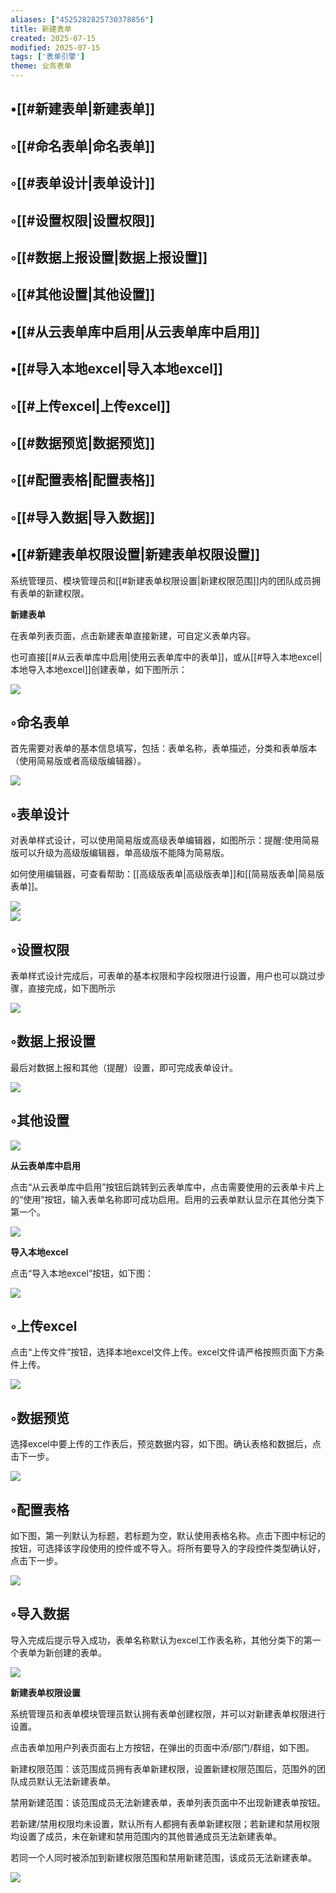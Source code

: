 ```yaml
---
aliases: ["4525282825730378856"]
title: 新建表单
created: 2025-07-15
modified: 2025-07-15
tags: ['表单引擎']
theme: 业务表单
---
```


## •[[#新建表单|新建表单]]

## ◦[[#命名表单|命名表单]]

## ◦[[#表单设计|表单设计]]

## ◦[[#设置权限|设置权限]]

## ◦[[#数据上报设置|数据上报设置]]

## ◦[[#其他设置|其他设置]]

## •[[#从云表单库中启用|从云表单库中启用]]

## •[[#导入本地excel|导入本地excel]]

## ◦[[#上传excel|上传excel]]

## ◦[[#数据预览|数据预览]]

## ◦[[#配置表格|配置表格]]

## ◦[[#导入数据|导入数据]]

## •[[#新建表单权限设置|新建表单权限设置]]

系统管理员、模块管理员和[[#新建表单权限设置|新建权限范围]]内的团队成员拥有表单的新建权限。

**新建表单**

在表单列表页面，点击新建表单直接新建，可自定义表单内容。

也可直接[[#从云表单库中启用|使用云表单库中的表单]]，或从[[#导入本地excel|本地导入本地excel]]创建表单，如下图所示：

![](61c9ab8c6258ebb3bcae4171cffa54ec.jpg)

## ◦命名表单

首先需要对表单的基本信息填写，包括：表单名称，表单描述，分类和表单版本（使用简易版或者高级版编辑器）。

![](adcba7aa4c991ee1c6d3d13181a5244e.jpg)

## ◦表单设计

对表单样式设计，可以使用简易版或高级表单编辑器，如图所示：提醒:使用简易版可以升级为高级版编辑器，单高级版不能降为简易版。

如何使用编辑器，可查看帮助：[[高级版表单|高级版表单]]和[[简易版表单|简易版表单]]。

![](19c17961072ee0743f8e740378c818b2.jpg)  
![](3bec06fb2068c0ac26d2bab13f201889.jpg)

## ◦设置权限

表单样式设计完成后，可表单的基本权限和字段权限进行设置，用户也可以跳过步骤，直接完成，如下图所示

![](541d49e7b172aa53f19862d395484b4d.jpg)

## ◦数据上报设置

最后对数据上报和其他（提醒）设置，即可完成表单设计。

![](124a62390e0601362035020624ddc327.jpg)

## ◦其他设置

![](fa1ea3f6842788d3e1de568a53d71fee.jpg)

**从云表单库中启用**

点击“从云表单库中启用”按钮后跳转到云表单库中，点击需要使用的云表单卡片上的“使用”按钮，输入表单名称即可成功启用。启用的云表单默认显示在其他分类下第一个。

![](6ec4dbf2149ae4e871ac84457f9c2e6b.jpg)

**导入本地excel**

点击“导入本地excel”按钮，如下图：

![](952d82581f916b04d7a8746fbff46857.jpg)

## ◦上传excel

点击“上传文件”按钮，选择本地excel文件上传。excel文件请严格按照页面下方条件上传。

![](be97d93f87a8ac199cc444f8c4fca60d.jpg)

## ◦数据预览

选择excel中要上传的工作表后，预览数据内容，如下图。确认表格和数据后，点击下一步。

![](12ff4cd6dae67736e33220ff7d5eb5bc.jpg)

## ◦配置表格

如下图，第一列默认为标题，若标题为空，默认使用表格名称。点击下图中标记的按钮，可选择该字段使用的控件或不导入。将所有要导入的字段控件类型确认好，点击下一步。

![](203e12c1612b002d9b5dd650e4ffdd33.jpg)

## ◦导入数据

导入完成后提示导入成功，表单名称默认为excel工作表名称，其他分类下的第一个表单为新创建的表单。

**![](4aa651e76e7cd5dce452f00d41cda9bd.jpg)**

**新建表单权限设置**

系统管理员和表单模块管理员默认拥有表单创建权限，并可以对新建表单权限进行设置。

点击表单加用户列表页面右上方按钮，在弹出的页面中添/部门/群组，如下图。

新建权限范围：该范围成员拥有表单新建权限，设置新建权限范围后，范围外的团队成员默认无法新建表单。

禁用新建范围：该范围成员无法新建表单，表单列表页面中不出现新建表单按钮。

若新建/禁用权限均未设置，默认所有人都拥有表单新建权限；若新建和禁用权限均设置了成员，未在新建和禁用范围内的其他普通成员无法新建表单。

若同一个人同时被添加到新建权限范围和禁用新建范围，该成员无法新建表单。

![](2f0272582b557011cd9696a4f3524253.jpg)